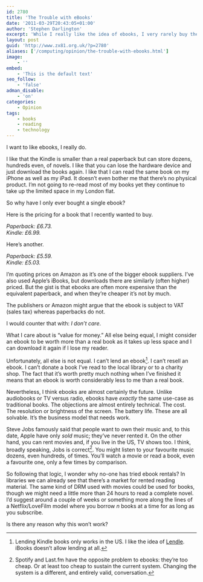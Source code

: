 ```yaml
---
id: 2780
title: 'The Trouble with eBooks'
date: '2011-03-29T20:43:05+01:00'
author: 'Stephen Darlington'
excerpt: 'While I really like the idea of ebooks, I very rarely buy them. Why?'
layout: post
guid: 'http://www.zx81.org.uk/?p=2780'
aliases: ['/computing/opinion/the-trouble-with-ebooks.html']
image:
    - ''
embed:
    - 'This is the default text'
seo_follow:
    - 'false'
adman_disable:
    - 'on'
categories:
    - Opinion
tags:
    - books
    - reading
    - technology
---
```


I want to like ebooks, I really do.

I like that the Kindle is smaller than a real paperback but can store dozens, hundreds even, of novels. I like that you can lose the hardware device and just download the books again. I like that I can read the same book on my iPhone as well as my iPad. It doesn’t even bother me that there’s no physical product. I’m not going to re-read most of my books yet they continue to take up the limited space in my London flat.

So why have I only ever bought a single ebook?

Here is the pricing for a book that I recently wanted to buy.

*Paperback: £6.73.  
Kindle: £6.99.*

Here’s another.

*Paperback: £5.59.  
Kindle: £5.03.*

I’m quoting prices on Amazon as it’s one of the bigger ebook suppliers. I’ve also used Apple’s iBooks, but downloads there are similarly (often higher) priced. But the gist is that ebooks are often more expensive than the equivalent paperback, and when they’re cheaper it’s not by much.

The publishers or Amazon might argue that the ebook is subject to VAT (sales tax) whereas paperbacks do not.

I would counter that with: *I don’t care*.

What I care about is “value for money.” All else being equal, I might consider an ebook to be worth more than a real book as it takes up less space and I can download it again if I lose my reader.

Unfortunately, all else is not equal. I can’t lend an ebook[^1]. I can’t resell an ebook. I can’t donate a book I’ve read to the local library or to a charity shop. The fact that it’s worth pretty much nothing when I’ve finished it means that an ebook is worth considerably less to me than a real book.

Nevertheless, I think ebooks are almost certainly the future. Unlike audiobooks or TV versus radio, ebooks have *exactly* the same use-case as traditional books. The objections are almost entirely technical. The cost. The resolution or brightness of the screen. The battery life. These are all solvable. It’s the business model that needs work.

Steve Jobs famously said that people want to own their music and, to this date, Apple have only *sold* music; they’ve never rented it. On the other hand, you can rent movies and, if you live in the US, TV shows too. I think, broadly speaking, Jobs is correct[^2]. You might listen to your favourite music dozens, even hundreds, of times. You’ll watch a movie or read a book, even a favourite one, only a few times by comparison.

So following that logic, I wonder why no-one has tried ebook rentals? In libraries we can already see that there’s a market for rented reading material. The same kind of DRM used with movies could be used for books, though we might need a little more than 24 hours to read a complete novel. I’d suggest around a couple of weeks or something more along the lines of a Netflix/LoveFilm model where you borrow *n* books at a time for as long as you subscribe.

Is there any reason why this won’t work?
[^1]: Lending Kindle books only works in the US. I like the idea of [Lendle](http://lendle.me/). iBooks doesn’t allow lending at all.
[^2]: Spotify and Last.fm have the opposite problem to ebooks: they’re too cheap. Or at least too cheap to sustain the current system. Changing the system is a different, and entirely valid, conversation.
